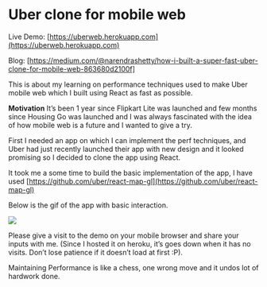 # Uber clone for mobile web

Live Demo: [https://uberweb.herokuapp.com](https://uberweb.herokuapp.com)

Blog: [https://medium.com/@narendrashetty/how-i-built-a-super-fast-uber-clone-for-mobile-web-863680d2100f]

This is about my learning on performance techniques used to make Uber
mobile web which I built using React as fast as possible.

**Motivation**
It’s been 1 year since Flipkart Lite was launched and few months
since Housing Go was launched and I was always fascinated with the idea of how
mobile web is a future and I wanted to give a try.

First I needed an app on which I can implement the perf techniques, and Uber had
just recently launched their app with new design and it looked promising so I
decided to clone the app using React.

It took me a some time to build the basic implementation of the app, I have used
[https://github.com/uber/react-map-gl](https://github.com/uber/react-map-gl)

Below is the gif of the app with basic interaction.

![](https://media.giphy.com/media/l0MYzFypHGzNGB7MI/source.gif)

Please give a visit to the demo on your mobile browser and share your inputs with me. (Since I hosted it on heroku, it’s goes down when it has no visits. Don’t lose patience if it doesn’t load at first :P).

Maintaining Performance is like a chess, one wrong move and it undos lot of hardwork done.

